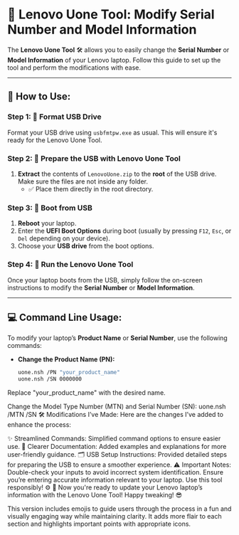# 🚀 Lenovo Uone Tool: Modify Serial Number and Model Information

The **Lenovo Uone Tool** 🛠️ allows you to easily change the **Serial Number** or **Model Information** of your Lenovo laptop. Follow this guide to set up the tool and perform the modifications with ease.

---

## 🔧 How to Use:

### Step 1: 💾 Format USB Drive
Format your USB drive using `usbfmtpw.exe` as usual. This will ensure it's ready for the Lenovo Uone Tool.

### Step 2: 📁 Prepare the USB with Lenovo Uone Tool
1. **Extract** the contents of `LenovoUone.zip` to the **root** of the USB drive. Make sure the files are not inside any folder.
   - ✅ Place them directly in the root directory.

### Step 3: 🔄 Boot from USB
1. **Reboot** your laptop.
2. Enter the **UEFI Boot Options** during boot (usually by pressing `F12`, `Esc`, or `Del` depending on your device).
3. Choose your **USB drive** from the boot options.

### Step 4: 🚀 Run the Lenovo Uone Tool
Once your laptop boots from the USB, simply follow the on-screen instructions to modify the **Serial Number** or **Model Information**.

---

## 💻 Command Line Usage:

To modify your laptop’s **Product Name** or **Serial Number**, use the following commands:

- **Change the Product Name (PN):**
  ```bash
  uone.nsh /PN "your_product_name"
  uone.nsh /SN 0000000
Replace "your_product_name" with the desired name.

Change the Model Type Number (MTN) and Serial Number (SN):
uone.nsh /MTN /SN
🛠️ Modifications I’ve Made:
Here are the changes I’ve added to enhance the process:

✨ Streamlined Commands: Simplified command options to ensure easier use.
📖 Clearer Documentation: Added examples and explanations for more user-friendly guidance.
🗂️ USB Setup Instructions: Provided detailed steps for preparing the USB to ensure a smoother experience.
⚠️ Important Notes:
Double-check your inputs to avoid incorrect system identification.
Ensure you’re entering accurate information relevant to your laptop.
Use this tool responsibly! ⚙️
🎉 Now you're ready to update your Lenovo laptop’s information with the Lenovo Uone Tool! Happy tweaking! 😎


This version includes emojis to guide users through the process in a fun and visually engaging way while maintaining clarity. It adds more flair to each section and highlights important points with appropriate icons.





